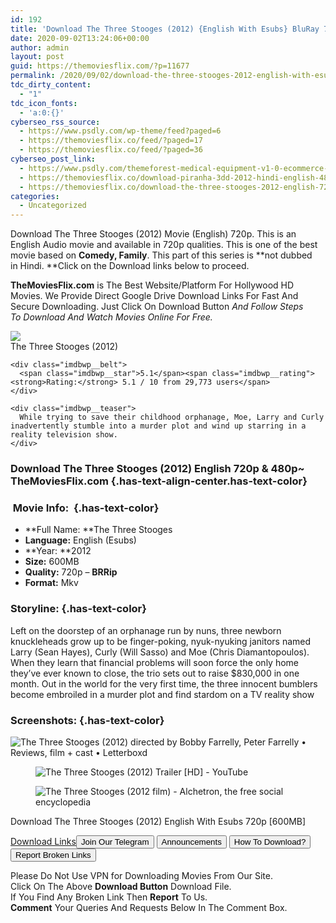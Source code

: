 ```yaml
---
id: 192
title: 'Download The Three Stooges (2012) {English With Esubs} BluRay 720p [600MB]'
date: 2020-09-02T13:24:06+00:00
author: admin
layout: post
guid: https://themoviesflix.com/?p=11677
permalink: /2020/09/02/download-the-three-stooges-2012-english-with-esubs-bluray-720p-600mb/
tdc_dirty_content:
  - "1"
tdc_icon_fonts:
  - 'a:0:{}'
cyberseo_rss_source:
  - https://www.psdly.com/wp-theme/feed?paged=6
  - https://themoviesflix.co/feed/?paged=17
  - https://themoviesflix.co/feed/?paged=36
cyberseo_post_link:
  - https://www.psdly.com/themeforest-medical-equipment-v1-0-ecommerce-wordpress-theme-27751476
  - https://themoviesflix.co/download-piranha-3dd-2012-hindi-english-480p-720p-1080p/
  - https://themoviesflix.co/download-the-three-stooges-2012-english-720p/
categories:
  - Uncategorized
---
```

Download The Three Stooges (2012)&nbsp;Movie (English)&nbsp;720p. This is an English Audio movie and available in&nbsp;720p&nbsp;qualities. This is one of the best movie based on&nbsp;**Comedy, Family**. This part of this series is&nbsp;**not dubbed in&nbsp;Hindi.&nbsp;**Click on the Download links below to proceed.

**TheMoviesFlix.com**&nbsp;is The Best Website/Platform For Hollywood HD Movies. We Provide Direct Google Drive Download Links For Fast And Secure Downloading. Just Click On Download Button&nbsp;_And Follow Steps To&nbsp;Download And Watch Movies Online For Free._

<div class="imdbwp imdbwp--movie dark">
  <div class="imdbwp__thumb">
    <a class="imdbwp__link" target="_blank" title="The Three Stooges" href="https://www.imdb.com/title/tt0383010/" rel="nofollow noopener noreferrer"><img class="imdbwp__img" src="https://m.media-amazon.com/images/M/MV5BMDRiNTAwNmYtZWY0Ni00MzI4LTg5OTYtZDdjYjNlM2E2ZmRkXkEyXkFqcGdeQXVyNTIzOTk5ODM@._V1_SX300.jpg" /></a>
  </div>
  
  <div class="imdbwp__content">
    <div class="imdbwp__header">
      <span class="imdbwp__title">The Three Stooges</span> (2012)
    </div>
    
    <div class="imdbwp__belt">
      <span class="imdbwp__star">5.1</span><span class="imdbwp__rating"><strong>Rating:</strong> 5.1 / 10 from 29,773 users</span>
    </div>
    
    <div class="imdbwp__teaser">
      While trying to save their childhood orphanage, Moe, Larry and Curly inadvertently stumble into a murder plot and wind up starring in a reality television show.
    </div>
  </div>
</div>

### Download The Three Stooges (2012) English 720p & 480p~ TheMoviesFlix.com {.has-text-align-center.has-text-color}

### &nbsp;Movie Info:&nbsp; {.has-text-color}

  * **Full Name:&nbsp;**The Three Stooges
  * **Language:**&nbsp;English (Esubs)
  * **Year:&nbsp;**2012
  * **Size:**&nbsp;600MB
  * **Quality:**&nbsp;720p –&nbsp;**BRRip**
  * **Format:**&nbsp;Mkv

### Storyline: {.has-text-color}

Left on the doorstep of an orphanage run by nuns, three newborn knuckleheads grow up to be finger-poking, nyuk-nyuking janitors named Larry (Sean Hayes), Curly (Will Sasso) and Moe (Chris Diamantopoulos). When they learn that financial problems will soon force the only home they’ve ever known to close, the trio sets out to raise $830,000 in one month. Out in the world for the very first time, the three innocent bumblers become embroiled in a murder plot and find stardom on a TV reality show

### Screenshots: {.has-text-color}<figure class="wp-block-image">

![The Three Stooges (2012) directed by Bobby Farrelly, Peter Farrelly • Reviews, film + cast • Letterboxd](https://a.ltrbxd.com/resized/sm/upload/zo/mv/lg/t8/three-stooges-1200-1200-675-675-crop-000000.jpg?k=3fe27930de) </figure> <figure class="wp-block-image">![The Three Stooges (2012) Trailer [HD] - YouTube](https://i.ytimg.com/vi/hmQ0VxvwwOA/maxresdefault.jpg)</figure> <figure class="wp-block-image">![The Three Stooges (2012 film) - Alchetron, the free social encyclopedia](https://alchetron.com/cdn/The-Three-Stooges-2012-film-images-df41abf1-fd1a-4fc9-a9bf-ee6ab26c63a.jpg)</figure> 

<p class="has-text-align-center has-text-color has-medium-font-size">
  Download&nbsp;The Three Stooges (2012) English With Esubs 720p&nbsp;[600MB]
</p>

<span class="mb-center maxbutton-3-center"><span class="maxbutton-3-container mb-container"><a class="maxbutton-3 maxbutton maxbutton-post-button" target="_blank" rel="nofollow noopener noreferrer" href="https://coinquint.com/a10002/"><span class="mb-text">Download Links</span></a></span></span><a href="https://t.me/themoviesflixcom" target="_blank" data-wpel-link="external" rel="nofollow external noopener noreferrer"><button class="button button5">Join Our Telegram</button></a> <a href="https://themoviesflix.co/download-the-three-stooges-2012-english-720p/#" target="_blank" data-wpel-link="external" rel="nofollow external noopener noreferrer"><button class="button button5">Announcements</button></a> <a href="https://themoviesflix.com/how-to-download/" target="_blank" data-wpel-link="external" rel="nofollow external noopener noreferrer"><button class="button button5">How To Download?</button></a> <a href="https://themoviesflix.co/download-the-three-stooges-2012-english-720p/#" target="_blank" data-wpel-link="external" rel="nofollow external noopener noreferrer"><button class="button button5">Report Broken Links</button></a> 

<div class="alert alert-danger">
  Please Do Not Use VPN for Downloading Movies From Our Site.
</div>

<div class="alert alert-success">
  Click On The Above <strong>Download Button</strong> Download File.
</div>

<div class="alert alert-warning">
  If You Find Any Broken Link Then <strong>Report</strong> To Us.
</div>

<div class="alert alert-info">
  <strong>Comment</strong> Your Queries And Requests Below In The Comment Box.
</div>